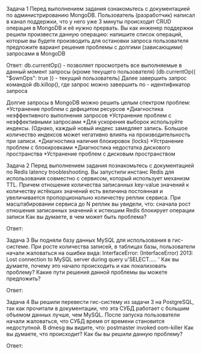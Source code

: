 Задача 1
Перед выполнением задания ознакомьтесь с документацией по администрированию MongoDB.
Пользователь (разработчик) написал в канал поддержки, что у него уже 3 минуты происходит CRUD операция в MongoDB и её нужно прервать.
Вы как инженер поддержки решили произвести данную операцию:
напишите список операций, которые вы будете производить для остановки запроса пользователя
предложите вариант решения проблемы с долгими (зависающими) запросами в MongoDB

Ответ:
db.currentOp() - позволяет просмотреть все выполняемые в данный момент запросы (кроме текущего пользователя) (db.currentOp({ "$ownOps": true }) - текущий пользователь)
Далее завершить запрос командой db.killop(), где запрос можно завершить по <opid> - идентификатор запроса

Долгие запросы в MongoDB можно решить целым спектром проблем: 
*Устранение проблем с дефицитом ресурсов
*Диагностика неэффективного выполнения запросов
*Устранение проблем с неэффективными запросами
*Для ускорения выборок используйте индексы. (Однако, каждый новый индекс замедляет запись. Большое количество индексов может негативно влиять на производительность при записи.
*Диагностика наличия блокировок (locks)
*Устранение проблем с блокировками
*Диагностика недостатка дискового пространства
*Устранение проблем с дисковым пространством

Задача 2
Перед выполнением задания познакомьтесь с документацией по Redis latency troobleshooting.
Вы запустили инстанс Redis для использования совместно с сервисом, который использует механизм TTL. Причем отношение количества записанных key-value значений к количеству истёкших значений есть величина постоянная и увеличивается пропорционально количеству реплик сервиса.
При масштабировании сервиса до N реплик вы увидели, что:
сначала рост отношения записанных значений к истекшим
Redis блокирует операции записи
Как вы думаете, в чем может быть проблема?

Ответ:

Задача 3
Вы подняли базу данных MySQL для использования в гис-системе. При росте количества записей, в таблицах базы, пользователи начали жаловаться на ошибки вида:
InterfaceError: (InterfaceError) 2013: Lost connection to MySQL server during query u'SELECT..... '
Как вы думаете, почему это начало происходить и как локализовать проблему?
Какие пути решения данной проблемы вы можете предложить?

Ответ:

Задача 4
Вы решили перевести гис-систему из задачи 3 на PostgreSQL, так как прочитали в документации, что эта СУБД работает с большим объемом данных лучше, чем MySQL.
После запуска пользователи начали жаловаться, что СУБД время от времени становится недоступной. В dmesg вы видите, что:
postmaster invoked oom-killer
Как вы думаете, что происходит?
Как бы вы решили данную проблему?

Ответ:
